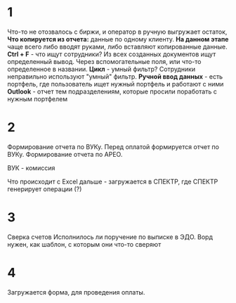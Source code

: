 # 1
Что-то не отозвалось с биржи, и оператор в ручную выгружает остаток, 
**Что копируется из отчета:** данные по одному клиенту.
**На данном этапе** чаще всего либо вводят руками, либо вставляют копированные данные.
**Ctrl + F** - что ищут сотрудники? Из всех созданных документов ищут определенный вывод. Через вспомогательные поля, или что-то определенное в названии.
**Цикл** - умный фильтр? Сотрудники неправильно используют "умный" фильтр.
**Ручной ввод данных** - есть портфель, где пользователь ищет нужный портфель и работают с ними
**Outlook** - отчет тем подразделениям, которые просили поработать с нужным портфелем

# 2
Формирование отчета по ВУКу. Перед оплатой формируется отчет по ВУКу.
Формирование отчета по АРЕО. 

ВУК - комиссия

Что происходит с Excel дальше - загружается в СПЕКТР, где СПЕКТР генерирует операции (?)

# 3
Сверка счетов 
Исполнилось ли поручение по выписке в ЭДО. Ворд нужен, как шаблон, с которым они что-то сверяют

# 4
Загружается форма, для проведения оплаты. 
